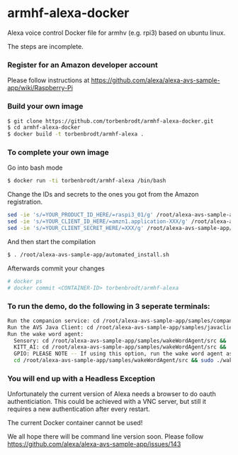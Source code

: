 # armhf-alexa-docker
Alexa voice control Docker file for armhv (e.g. rpi3) based on ubuntu linux.

The steps are incomplete.

### Register for an Amazon developer account
Please follow instructions at https://github.com/alexa/alexa-avs-sample-app/wiki/Raspberry-Pi

### Build your own image
```bash
$ git clone https://github.com/torbenbrodt/armhf-alexa-docker.git
$ cd armhf-alexa-docker
$ docker build -t torbenbrodt/armhf-alexa .
```

### To complete your own image
Go into bash mode

```bash
$ docker run -ti torbenbrodt/armhf-alexa /bin/bash
```

Change the IDs and secrets to the ones you got from the Amazon registration.
```bash
sed -ie 's/=YOUR_PRODUCT_ID_HERE/=raspi3_01/g' /root/alexa-avs-sample-app/automated_install.sh
sed -ie 's/=YOUR_CLIENT_ID_HERE/=amzn1.application-XXX/g' /root/alexa-avs-sample-app/automated_install.sh
sed -ie 's/=YOUR_CLIENT_SECRET_HERE/=XXX/g' /root/alexa-avs-sample-app/automated_install.sh
```

And then start the compilation
```bash
$ . /root/alexa-avs-sample-app/automated_install.sh
```
Afterwards commit your changes
```bash
# docker ps
# docker commit <CONTAINER-ID> torbenbrodt/armhf-alexa
```

### To run the demo, do the following in 3 seperate terminals:
```bash
Run the companion service: cd /root/alexa-avs-sample-app/samples/companionService && npm start
Run the AVS Java Client: cd /root/alexa-avs-sample-app/samples/javaclient && mvn exec:exec
Run the wake word agent: 
  Sensory: cd /root/alexa-avs-sample-app/samples/wakeWordAgent/src && ./wakeWordAgent -e sensory
  KITT_AI: cd /root/alexa-avs-sample-app/samples/wakeWordAgent/src && ./wakeWordAgent -e kitt_ai
  GPIO: PLEASE NOTE -- If using this option, run the wake word agent as sudo:
  cd /root/alexa-avs-sample-app/samples/wakeWordAgent/src && sudo ./wakeWordAgent -e gpio
```

### You will end up with a Headless Exception
Unfortunately the current version of Alexa needs a browser to do oauth authenticiation.
This could be achieved with a VNC server, but still it requires a new authentication after every restart.

The current Docker container cannot be used!

We all hope there will be command line version soon. Please follow https://github.com/alexa/alexa-avs-sample-app/issues/143


